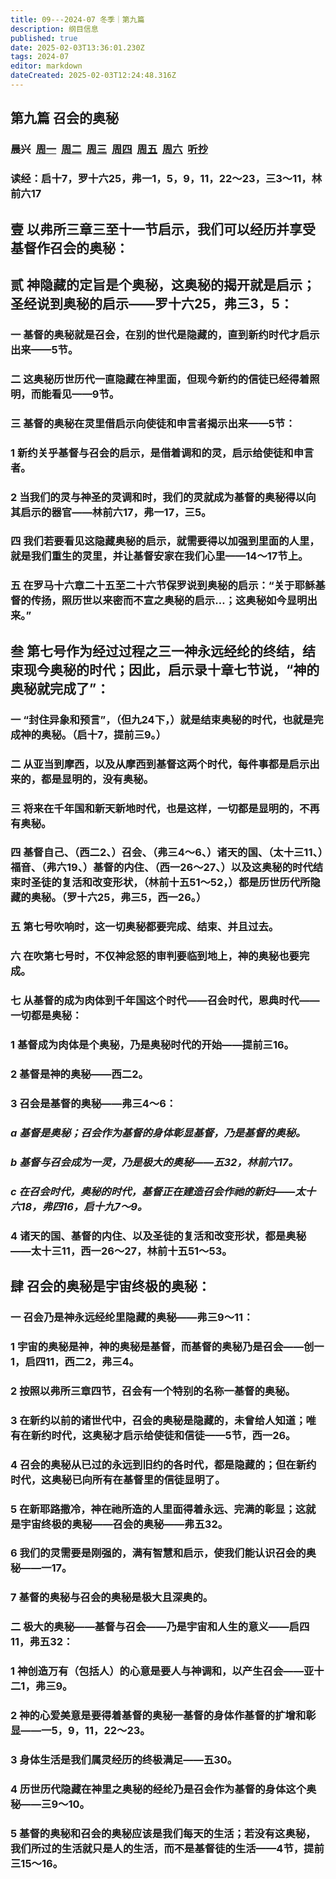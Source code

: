 ```yaml
---
title: 09---2024-07 冬季｜第九篇
description: 纲目信息
published: true
date: 2025-02-03T13:36:01.230Z
tags: 2024-07
editor: markdown
dateCreated: 2025-02-03T12:24:48.316Z
---
```


## 第九篇    召会的奥秘

### 晨兴&nbsp;&nbsp;[周一](/home/2024-07/2024-07-09/w21d1)&nbsp;&nbsp;[周二](/home/2024-07/2024-07-09/w21d2)&nbsp;&nbsp;[周三](/home/2024-07/2024-07-09/w21d3)&nbsp;&nbsp;[周四](/home/2024-07/2024-07-09/w21d4)&nbsp;&nbsp;[周五](/home/2024-07/2024-07-09/w21d5)&nbsp;&nbsp;[周六](/home/2024-07/2024-07-09/w21d6)&nbsp;&nbsp;[听抄](/home/2024-07/2024-07-09/tc)
### 读经：启十7，罗十六25，弗一1，5，9，11，22～23，三3～11，林前六17

## 壹	以弗所三章三至十一节启示，我们可以经历并享受基督作召会的奥秘：



## 贰	神隐藏的定旨是个奥秘，这奥秘的揭开就是启示；圣经说到奥秘的启示——罗十六25，弗三3，5：

### 一	基督的奥秘就是召会，在别的世代是隐藏的，直到新约时代才启示出来——5节。

### 二	这奥秘历世历代一直隐藏在神里面，但现今新约的信徒已经得着照明，而能看见——9节。

### 三	基督的奥秘在灵里借启示向使徒和申言者揭示出来——5节：

### 1	新约关乎基督与召会的启示，是借着调和的灵，启示给使徒和申言者。

### 2	当我们的灵与神圣的灵调和时，我们的灵就成为基督的奥秘得以向其启示的器官——林前六17，弗一17，三5。

### 四	我们若要看见这隐藏奥秘的启示，就需要得以加强到里面的人里，就是我们重生的灵里，并让基督安家在我们心里——14～17节上。

### 五	在罗马十六章二十五至二十六节保罗说到奥秘的启示：“关于耶稣基督的传扬，照历世以来密而不宣之奥秘的启示…；这奥秘如今显明出来。”

## 叁	第七号作为经过过程之三一神永远经纶的终结，结束现今奥秘的时代；因此，启示录十章七节说，“神的奥秘就完成了”：

### 一	“封住异象和预言”，（但九24下，）就是结束奥秘的时代，也就是完成神的奥秘。（启十7，提前三9。）

### 二	从亚当到摩西，以及从摩西到基督这两个时代，每件事都是启示出来的，都是显明的，没有奥秘。

### 三	将来在千年国和新天新地时代，也是这样，一切都是显明的，不再有奥秘。

### 四	基督自己、（西二2、）召会、（弗三4～6、）诸天的国、（太十三11、）福音、（弗六19、）基督的内住、（西一26～27、）以及这奥秘的时代结束时圣徒的复活和改变形状，（林前十五51～52，）都是历世历代所隐藏的奥秘。（罗十六25，弗三5，西一26。）

### 五	第七号吹响时，这一切奥秘都要完成、结束、并且过去。

### 六	在吹第七号时，不仅神忿怒的审判要临到地上，神的奥秘也要完成。

### 七	从基督的成为肉体到千年国这个时代——召会时代，恩典时代——一切都是奥秘：

### 1	基督成为肉体是个奥秘，乃是奥秘时代的开始——提前三16。

### 2	基督是神的奥秘——西二2。

### 3	召会是基督的奥秘——弗三4～6：

### *a	基督是奥秘；召会作为基督的身体彰显基督，乃是基督的奥秘。*

### *b	基督与召会成为一灵，乃是极大的奥秘——五32，林前六17。*

### *c	在召会时代，奥秘的时代，基督正在建造召会作祂的新妇——太十六18，弗四16，启十九7～9。*

### 4	诸天的国、基督的内住、以及圣徒的复活和改变形状，都是奥秘——太十三11，西一26～27，林前十五51～53。

## 肆	召会的奥秘是宇宙终极的奥秘：

### 一	召会乃是神永远经纶里隐藏的奥秘——弗三9～11：

### 1	宇宙的奥秘是神，神的奥秘是基督，而基督的奥秘乃是召会——创一1，启四11，西二2，弗三4。

### 2	按照以弗所三章四节，召会有一个特别的名称一基督的奥秘。

### 3	在新约以前的诸世代中，召会的奥秘是隐藏的，未曾给人知道；唯有在新约时代，这奥秘才启示给使徒和信徒——5节，西一26。

### 4	召会的奥秘从已过的永远到旧约的各时代，都是隐藏的；但在新约时代，这奥秘已向所有在基督里的信徒显明了。

### 5	在新耶路撒冷，神在祂所造的人里面得着永远、完满的彰显；这就是宇宙终极的奥秘——召会的奥秘——弗五32。

### 6	我们的灵需要是刚强的，满有智慧和启示，使我们能认识召会的奥秘——一17。

### 7	基督的奥秘与召会的奥秘是极大且深奥的。

### 二	极大的奥秘——基督与召会——乃是宇宙和人生的意义——启四11，弗五32：

### 1	神创造万有（包括人）的心意是要人与神调和，以产生召会——亚十二1，弗三9。

### 2	神的心爱美意是要得着基督的奥秘一基督的身体作基督的扩增和彰显——一5，9，11，22～23。

### 3	身体生活是我们属灵经历的终极满足——五30。

### 4	历世历代隐藏在神里之奥秘的经纶乃是召会作为基督的身体这个奥秘——三9～10。

### 5	基督的奥秘和召会的奥秘应该是我们每天的生活；若没有这奥秘，我们所过的生活就只是人的生活，而不是基督徒的生活——4节，提前三15～16。

<!-- Google tag (gtag.js) -->

<script async src="https://www.googletagmanager.com/gtag/js?id=G-1P8709Z16T"></script>

<script>


 window.dataLayer = window.dataLayer || [];

 function gtag(){dataLayer.push(arguments);}

 gtag('js', new Date());



 gtag('config', 'G-1P8709Z16T');

</script>
